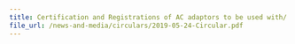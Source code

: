 ```yaml
---
title: Certification and Registrations of AC adaptors to be used with/ bundled together with Personal Mobility Devices (PMDs)
file_url: /news-and-media/circulars/2019-05-24-Circular.pdf
---
```

